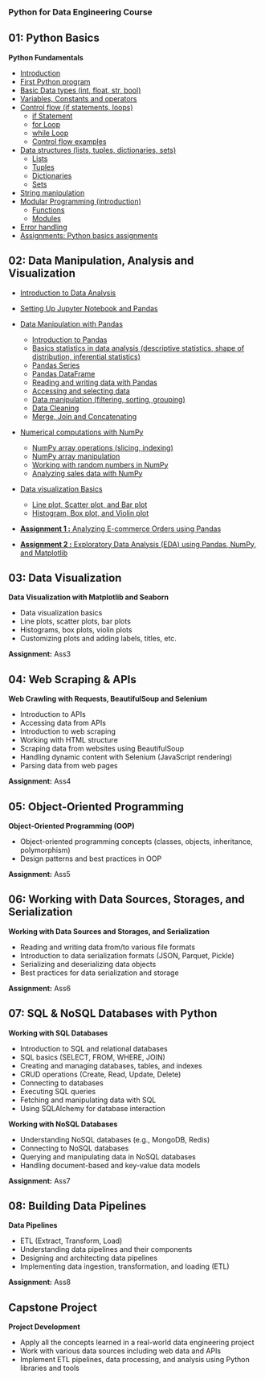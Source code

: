 ### Python for Data Engineering Course

## 01: Python Basics
**Python Fundamentals**
- [Introduction](https://github.com/behnamyazdan/PythonForDataEngineeringCourse/blob/main/01-PythonBasics/00-Introductoin.md)
- [First Python program](https://github.com/behnamyazdan/PythonForDataEngineeringCourse/blob/main/01-PythonBasics/01-FirstStep.md)
- [Basic Data types (int, float, str, bool)](https://github.com/behnamyazdan/PythonForDataEngineeringCourse/blob/main/01-PythonBasics/02-DataTypes.md)
- [Variables, Constants and operators](https://github.com/behnamyazdan/PythonForDataEngineeringCourse/blob/main/01-PythonBasics/03-Variables_ContstantsAndOperators.md)
- [Control flow (if statements, loops)](https://github.com/behnamyazdan/PythonForDataEngineeringCourse/blob/main/01-PythonBasics/04-01-ControlFlow(intro).md)
  - [if Statement](https://github.com/behnamyazdan/PythonForDataEngineeringCourse/blob/main/01-PythonBasics/04-02-ControlFlow(if%20statement).md)
  - [for Loop](https://github.com/behnamyazdan/PythonForDataEngineeringCourse/blob/main/01-PythonBasics/04-03-ControlFlow(for%20loop).md)
  - [while Loop](https://github.com/behnamyazdan/PythonForDataEngineeringCourse/blob/main/01-PythonBasics/04-04-ControlFlow(while%20loop).md)
  - [Control flow examples](https://github.com/behnamyazdan/PythonForDataEngineeringCourse/blob/main/01-PythonBasics/04-06-ControlFlow(examples).md)
- [Data structures (lists, tuples, dictionaries, sets)](https://github.com/behnamyazdan/PythonForDataEngineeringCourse/blob/main/01-PythonBasics/05-01-DataStructure(intro).md)
  - [Lists](https://github.com/behnamyazdan/PythonForDataEngineeringCourse/blob/main/01-PythonBasics/05-02-DataStructure(list).md)
  - [Tuples](https://github.com/behnamyazdan/PythonForDataEngineeringCourse/blob/main/01-PythonBasics/05-03-DataStructure(tuple).md)
  - [Dictionaries](https://github.com/behnamyazdan/PythonForDataEngineeringCourse/blob/main/01-PythonBasics/05-04-DataStructure(dictionaries).md)
  - [Sets](https://github.com/behnamyazdan/PythonForDataEngineeringCourse/blob/main/01-PythonBasics/05-05-DataStructure(sets).md)
- [String manipulation](https://github.com/behnamyazdan/PythonForDataEngineeringCourse/blob/main/01-PythonBasics/06-StringManipulation.md)
- [Modular Programming (introduction)](https://github.com/behnamyazdan/PythonForDataEngineeringCourse/blob/main/01-PythonBasics/07-01-ModularProgramming.md)
  - [Functions](https://github.com/behnamyazdan/PythonForDataEngineeringCourse/blob/main/01-PythonBasics/07-02-Functions.md)
  - [Modules](https://github.com/behnamyazdan/PythonForDataEngineeringCourse/blob/main/01-PythonBasics/07-03-Modules.md)
- [Error handling](https://github.com/behnamyazdan/PythonForDataEngineeringCourse/blob/main/01-PythonBasics/08-ErrorHandling.md)
- [Assignments: Python basics assignments](https://github.com/behnamyazdan/PythonForDataEngineeringCourse/blob/main/01-PythonBasics/PythonBasicsAssignments.md)

## 02: Data Manipulation, Analysis and Visualization
- [Introduction to Data Analysis](https://github.com/behnamyazdan/PythonForDataEngineeringCourse/blob/main/02-DataManipulationAndAnalysis/01-IntroductopnToDataAnalysis.md)
- [Setting Up Jupyter Notebook and Pandas](https://github.com/behnamyazdan/PythonForDataEngineeringCourse/blob/main/02-DataManipulationAndAnalysis/02-SettingUpJupyterNotebookandPandas.md)
- [Data Manipulation with Pandas](https://github.com/behnamyazdan/PythonForDataEngineeringCourse/blob/main/02-DataManipulationAndAnalysis/03-IntroductionToPandas.md)
  - [Introduction to Pandas](https://github.com/behnamyazdan/PythonForDataEngineeringCourse/blob/main/02-DataManipulationAndAnalysis/03-IntroductionToPandas.md)
  - [Basics statistics in data analysis (descriptive statistics, shape of distribution, inferential statistics)](https://github.com/behnamyazdan/PythonForDataEngineeringCourse/blob/main/02-DataManipulationAndAnalysis/04-BasicStatisticsinDataAnalysis.md)
  - [Pandas Series](https://github.com/behnamyazdan/PythonForDataEngineeringCourse/blob/main/02-DataManipulationAndAnalysis/05-PandasSeries.md)
  - [Pandas DataFrame](https://github.com/behnamyazdan/PythonForDataEngineeringCourse/blob/main/02-DataManipulationAndAnalysis/06-PandasDataframe.md)
  - [Reading and writing data with Pandas](https://github.com/behnamyazdan/PythonForDataEngineeringCourse/blob/main/02-DataManipulationAndAnalysis/07-ReadingAndWritingData.md)
  - [Accessing and selecting data](https://github.com/behnamyazdan/PythonForDataEngineeringCourse/blob/main/02-DataManipulationAndAnalysis/08-AcceccingAndSelectingData.md)
  - [Data manipulation (filtering, sorting, grouping)](https://github.com/behnamyazdan/PythonForDataEngineeringCourse/blob/main/02-DataManipulationAndAnalysis/09-DataManipulation.md)
  - [Data Cleaning](https://github.com/behnamyazdan/PythonForDataEngineeringCourse/blob/main/02-DataManipulationAndAnalysis/10-DataCleaning.md)
  - [Merge, Join and Concatenating](https://github.com/behnamyazdan/PythonForDataEngineeringCourse/blob/main/02-DataManipulationAndAnalysis/11-Merge-JoinAndConcat.md)
- [Numerical computations with NumPy](https://github.com/behnamyazdan/PythonForDataEngineeringCourse/blob/main/02-DataManipulationAndAnalysis/12-IntroductionToNumpy.md)
  - [NumPy array operations (slicing, indexing)](https://github.com/behnamyazdan/PythonForDataEngineeringCourse/blob/main/02-DataManipulationAndAnalysis/13-NumpyArrayOperations.md)
  - [NumPy array manipulation](https://github.com/behnamyazdan/PythonForDataEngineeringCourse/blob/main/02-DataManipulationAndAnalysis/14-NumpyArrayManipulation.md)
  - [Working with random numbers in NumPy](https://github.com/behnamyazdan/PythonForDataEngineeringCourse/blob/main/02-DataManipulationAndAnalysis/15-WorkingWithRandomNumbersInNumpy.md)
  - [Analyzing sales data with NumPy](https://github.com/behnamyazdan/PythonForDataEngineeringCourse/blob/main/02-DataManipulationAndAnalysis/16-AnalyzingSalesDatawithNumPy.md)
- [Data visualization Basics](https://github.com/behnamyazdan/PythonForDataEngineeringCourse/blob/main/02-DataManipulationAndAnalysis/17-DataVisualizationBasics.md)
  - [Line plot, Scatter plot, and Bar plot](https://github.com/behnamyazdan/PythonForDataEngineeringCourse/blob/main/02-DataManipulationAndAnalysis/18-LinePlots-ScatterPlots-Bar%20Plots.md)
  - [Histogram, Box plot, and Violin plot](https://github.com/behnamyazdan/PythonForDataEngineeringCourse/blob/main/02-DataManipulationAndAnalysis/19-Histograms-BoxPlots-ViolinPlots.md)
  
- [**Assignment 1 :** Analyzing E-commerce Orders using Pandas](https://github.com/behnamyazdan/PythonForDataEngineeringCourse/blob/main/02-DataManipulationAndAnalysis/PythonDataAnalysisAssignments.md)
- [**Assignment 2 :** Exploratory Data Analysis (EDA) using Pandas, NumPy, and Matplotlib](https://github.com/behnamyazdan/PythonForDataEngineeringCourse/blob/main/02-DataManipulationAndAnalysis/PythonDataAnalysisAssignments.md#exploratory-data-analysis-eda-using-pandas-numpy-and-matplotlib)


## 03: Data Visualization
**Data Visualization with Matplotlib and Seaborn**
- Data visualization basics
- Line plots, scatter plots, bar plots
- Histograms, box plots, violin plots
- Customizing plots and adding labels, titles, etc.

**Assignment:** Ass3

## 04: Web Scraping & APIs
**Web Crawling with Requests, BeautifulSoup and Selenium**
- Introduction to APIs
- Accessing data from APIs
- Introduction to web scraping
- Working with HTML structure
- Scraping data from websites using BeautifulSoup
- Handling dynamic content with Selenium (JavaScript rendering)
- Parsing data from web pages

**Assignment:** Ass4


## 05: Object-Oriented Programming
**Object-Oriented Programming (OOP)**
- Object-oriented programming concepts (classes, objects, inheritance, polymorphism)
- Design patterns and best practices in OOP

**Assignment:** Ass5

## 06: Working with Data Sources, Storages, and Serialization
**Working with Data Sources and Storages, and Serialization**
- Reading and writing data from/to various file formats
- Introduction to data serialization formats (JSON, Parquet, Pickle)
- Serializing and deserializing data objects
- Best practices for data serialization and storage

**Assignment:** Ass6

## 07: SQL & NoSQL Databases with Python
**Working with SQL Databases**
- Introduction to SQL and relational databases
- SQL basics (SELECT, FROM, WHERE, JOIN)
- Creating and managing databases, tables, and indexes
- CRUD operations (Create, Read, Update, Delete)
- Connecting to databases
- Executing SQL queries
- Fetching and manipulating data with SQL
- Using SQLAlchemy for database interaction

**Working with NoSQL Databases**
- Understanding NoSQL databases (e.g., MongoDB, Redis)
- Connecting to NoSQL databases
- Querying and manipulating data in NoSQL databases
- Handling document-based and key-value data models

**Assignment:** Ass7

## 08: Building Data Pipelines
**Data Pipelines**
- ETL (Extract, Transform, Load)
- Understanding data pipelines and their components
- Designing and architecting data pipelines
- Implementing data ingestion, transformation, and loading (ETL)

**Assignment:** Ass8

##  Capstone Project
**Project Development**
- Apply all the concepts learned in a real-world data engineering project
- Work with various data sources including web data and APIs
- Implement ETL pipelines, data processing, and analysis using Python libraries and tools